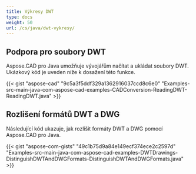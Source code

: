 ```yaml
---
title: Výkresy DWT
type: docs
weight: 50
url: /cs/java/dwt-vykresy/
---
```


## **Podpora pro soubory DWT**
Aspose.CAD pro Java umožňuje vývojářům načítat a ukládat soubory DWT. Ukázkový kód je uveden níže k dosažení této funkce.

{{< gist "aspose-cad" "9c5a3f5ddf329a1362916037ccd8c6e0" "Examples-src-main-java-com-aspose-cad-examples-CADConversion-ReadingDWT-ReadingDWT.java" >}}
## **Rozlišení formátů DWT a DWG**
Následující kód ukazuje, jak rozlišit formáty DWT a DWG pomocí Aspose.CAD pro Java.

{{< gist "aspose-com-gists" "49c1b75d9a84e149ecf374ece2c2597d" "Examples-src-main-java-com-aspose-cad-examples-DWTDrawings-DistinguishDWTAndDWGFormats-DistinguishDWTAndDWGFormats.java" >}}

